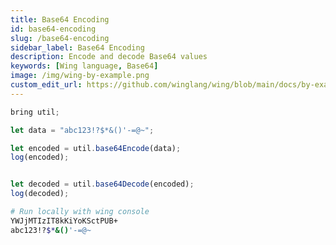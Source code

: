 ```yaml
---
title: Base64 Encoding
id: base64-encoding
slug: /base64-encoding
sidebar_label: Base64 Encoding
description: Encode and decode Base64 values
keywords: [Wing language, Base64]
image: /img/wing-by-example.png
custom_edit_url: https://github.com/winglang/wing/blob/main/docs/by-example/29-base64-encoding.md
---
```


```js playground example title="main.w"
bring util;

let data = "abc123!?$*&()'-=@~";

let encoded = util.base64Encode(data);
log(encoded);


let decoded = util.base64Decode(encoded);
log(decoded);
```

```bash title="Wing console output"
# Run locally with wing console
YWJjMTIzIT8kKiYoKSctPUB+
abc123!?$*&()'-=@~
```




